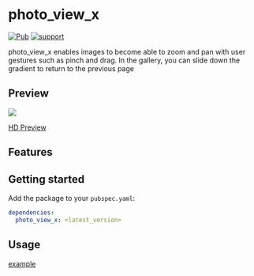 # photo_view_x
[![Pub](https://img.shields.io/pub/v/photo_view_x.svg?style=flat-square)](https://pub.dev/packages/photo_view_x)
[![support](https://img.shields.io/badge/platform-android%20|%20ios%20|%20web%20|%20macos%20|%20windows%20|%20linux%20-blue.svg)](https://pub.dev/packages/photo_view_x)

photo_view_x enables images to become able to zoom and pan with user gestures such as pinch and drag.
In the gallery, you can slide down the gradient to return to the previous page

## Preview

![](https://github.com/meetleev/static_resources/blob/main/photo_view_x/tited-fjhsw.gif)

[HD Preview](https://github.com/meetleev/static_resources/blob/main/photo_view_x/73sji-xtzg8.gif)

## Features

## Getting started

Add the package to your `pubspec.yaml`:

```yaml
dependencies:
  photo_view_x: <latest_version>
```

## Usage

[example](./example/lib/page/photo_view_page.dart)
